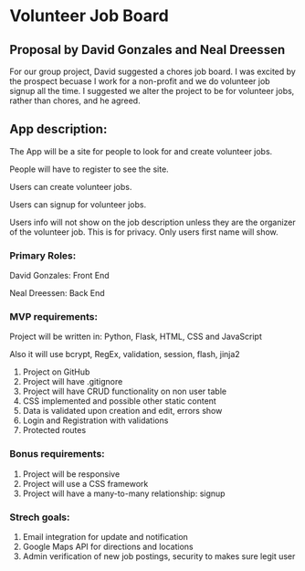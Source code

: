 # Volunteer Job Board

## Proposal by David Gonzales and Neal Dreessen

For our group project, David suggested a chores job board. I was excited by the prospect
becuase I work for a non-profit and we do volunteer job signup all the time. I
suggested we alter the project to be for volunteer jobs, rather than chores, and he agreed. 

## App description:

The App will be a site for people to look for and create volunteer jobs.

People will have to register to see the site.

Users can create volunteer jobs.

Users can signup for volunteer jobs.

Users info will not show on the job description unless they are the organizer
of the volunteer job. This is for privacy. Only users first name will show.

### Primary Roles:

David Gonzales: Front End

Neal Dreessen: Back End

### MVP requirements:

Project will be written in: Python, Flask, HTML, CSS and JavaScript

Also it will use bcrypt, RegEx, validation, session, flash, jinja2

1. Project on GitHub
2. Project will have .gitignore
3. Project will have CRUD functionality on non user table
4. CSS implemented and possible other static content
5. Data is validated upon creation and edit, errors show
6. Login and Registration with validations
7. Protected routes

### Bonus requirements:

1. Project will be responsive
2. Project will use a CSS framework
3. Project will have a many-to-many relationship: signup

### Strech goals:

1. Email integration for update and notification
2. Google Maps API for directions and locations
3. Admin verification of new job postings, security to makes sure legit user
